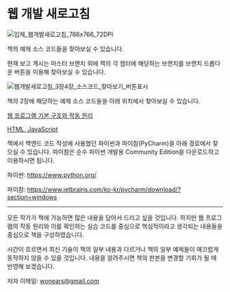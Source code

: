 
# 웹 개발 새로고침
![입체_웹개발새로고침_766x766_72DPI](https://github.com/sgkim-pub/pyBook/assets/77865135/ee694b2a-26cf-4877-9d57-1bfe59dfda93)

책의 예제 소스 코드들을 찾아보실 수 있습니다.

현재 보고 계시는 마스터 브랜치 외에 책의 각 챕터에 해당하는 브랜치를 브랜치 드롭다운 버튼을 이용해 찾아보실 수 있습니다.

![웹개발새로고침_3장4장_소스코드_찾아보기_버튼표시](https://github.com/sgkim-pub/pyBook/assets/77865135/71e6fe42-7a8e-49ca-a5e2-75b64655ad97)

책의 2장에 해당하는 예제 소스 코드들을 아래 위치에서 찾아보실 수 있습니다.

[웹 프로그램 기본 구조와 작동 원리](https://github.com/sgkim-pub/pyWorld)

[HTML, JavaScript](https://github.com/sgkim-pub/html_js)

책에서 백엔드 코드 작성에 사용했던 파이썬과 파이참(PyCharm)을 아래 경로에서 찾으실 수 있습니다. 파이참은 순수 파이썬 개발용 Community Edition을 다운로드하고 이용하시면 됩니다.

파이썬: <https://www.python.org/>

파이참: <https://www.jetbrains.com/ko-kr/pycharm/download/?section=windows>

---

모든 작가가 책에 가능하면 많은 내용을 담아서 드리고 싶을 것입니다. 하지만 웹 프로그램의 작동 원리와 이를 확인하는 실습 코드를 중심으로 핵심적이라고 생각되는 내용들을 중심으로 책을 구성하였습니다.

시간이 흐르면서 최신 기술이 책의 일부 내용과 다르거나 책의 일부 예제들이 매끄럽게 동작하지 않을 수 있을 것입니다. 내용을 알려주시면 책의 판본을 변경할 기회가 될 때 반영해 보겠습니다.

저자 이메일: <wonears@gmail.com>

